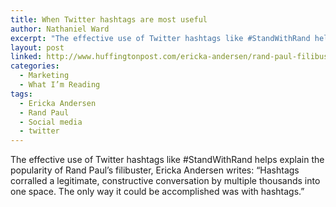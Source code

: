 ```yaml
---
title: When Twitter hashtags are most useful
author: Nathaniel Ward
excerpt: "The effective use of Twitter hashtags like #StandWithRand helps explain the popularity of Rand Paul's filibuster, Ericka Andersen writes."
layout: post
linked: http://www.huffingtonpost.com/ericka-andersen/rand-paul-filibuster_b_2829253.html
categories:
  - Marketing
  - What I’m Reading
tags:
  - Ericka Andersen
  - Rand Paul
  - Social media
  - twitter
---
```

The effective use of Twitter hashtags like #StandWithRand helps explain the popularity of Rand Paul’s filibuster, Ericka Andersen writes: “Hashtags corralled a legitimate, constructive conversation by multiple thousands into one space. The only way it could be accomplished was with hashtags.”